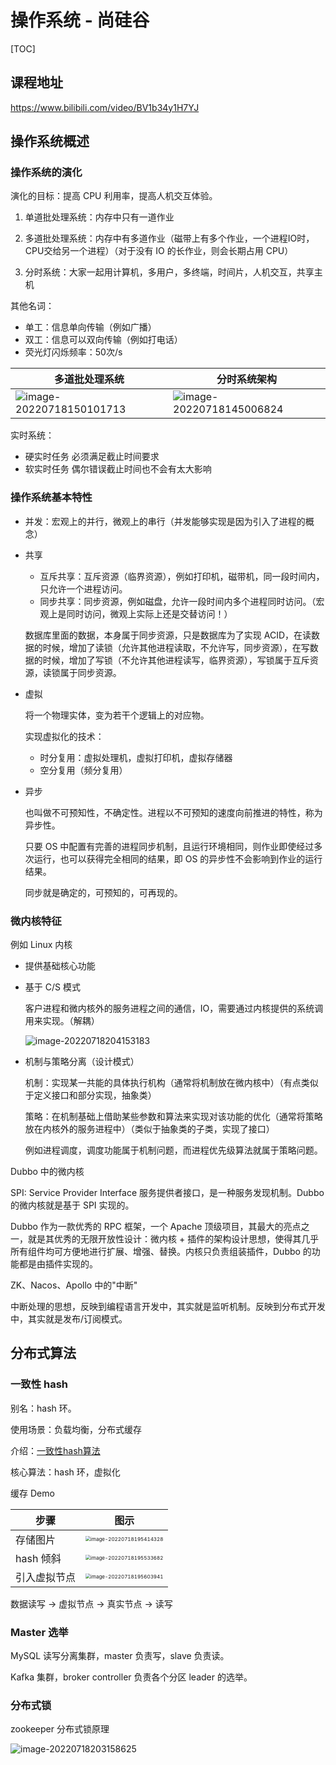 # 操作系统 - 尚硅谷

[TOC]

## 课程地址

https://www.bilibili.com/video/BV1b34y1H7YJ



## 操作系统概述

### 操作系统的演化

演化的目标：提高 CPU 利用率，提高人机交互体验。

1. 单道批处理系统：内存中只有一道作业

2. 多道批处理系统：内存中有多道作业（磁带上有多个作业，一个进程IO时，CPU交给另一个进程）（对于没有 IO 的长作业，则会长期占用 CPU）

3. 分时系统：大家一起用计算机，多用户，多终端，时间片，人机交互，共享主机

其他名词：

* 单工：信息单向传输（例如广播）
* 双工：信息可以双向传输（例如打电话）
* 荧光灯闪烁频率：50次/s

| 多道批处理系统                                               | 分时系统架构                                                 |
| ------------------------------------------------------------ | ------------------------------------------------------------ |
| ![image-20220718150101713](assets/image-20220718150101713.png) | ![image-20220718145006824](assets/image-20220718145006824.png) |



实时系统：

* 硬实时任务 必须满足截止时间要求
* 软实时任务 偶尔错误截止时间也不会有太大影响



### 操作系统基本特性

* 并发：宏观上的并行，微观上的串行（并发能够实现是因为引入了进程的概念）

* 共享

  * 互斥共享：互斥资源（临界资源），例如打印机，磁带机，同一段时间内，只允许一个进程访问。
  * 同步共享：同步资源，例如磁盘，允许一段时间内多个进程同时访问。（宏观上是同时访问，微观上实际上还是交替访问！）

  数据库里面的数据，本身属于同步资源，只是数据库为了实现 ACID，在读数据的时候，增加了读锁（允许其他进程读取，不允许写，同步资源），在写数据的时候，增加了写锁（不允许其他进程读写，临界资源），写锁属于互斥资源，读锁属于同步资源。

* 虚拟

  将一个物理实体，变为若干个逻辑上的对应物。

  实现虚拟化的技术：

  * 时分复用：虚拟处理机，虚拟打印机，虚拟存储器
  * 空分复用（频分复用）

* 异步

  也叫做不可预知性，不确定性。进程以不可预知的速度向前推进的特性，称为异步性。

  只要 OS 中配置有完善的进程同步机制，且运行环境相同，则作业即使经过多次运行，也可以获得完全相同的结果，即 OS 的异步性不会影响到作业的运行结果。

  同步就是确定的，可预知的，可再现的。



### 微内核特征

例如 Linux 内核

* 提供基础核心功能 

* 基于 C/S 模式

  客户进程和微内核外的服务进程之间的通信，IO，需要通过内核提供的系统调用来实现。（解耦）

  ![image-20220718204153183](assets/image-20220718204153183.png)

* 机制与策略分离（设计模式）

  机制：实现某一共能的具体执行机构（通常将机制放在微内核中）（有点类似于定义接口和部分实现，抽象类）

  策略：在机制基础上借助某些参数和算法来实现对该功能的优化（通常将策略放在内核外的服务进程中）（类似于抽象类的子类，实现了接口）

  例如进程调度，调度功能属于机制问题，而进程优先级算法就属于策略问题。

  

Dubbo 中的微内核

SPI: Service Provider Interface 服务提供者接口，是一种服务发现机制。Dubbo 的微内核就是基于 SPI 实现的。

Dubbo 作为一款优秀的 RPC 框架，一个 Apache 顶级项目，其最大的亮点之一，就是其优秀的无限开放性设计：微内核 + 插件的架构设计思想，使得其几乎所有组件均可方便地进行扩展、增强、替换。内核只负责组装插件，Dubbo 的功能都是由插件实现的。



ZK、Nacos、Apollo 中的"中断"

中断处理的思想，反映到编程语言开发中，其实就是监听机制。反映到分布式开发中，其实就是发布/订阅模式。





## 分布式算法

### 一致性 hash

别名：hash 环。

使用场景：负载均衡，分布式缓存

介绍：[一致性hash算法](https://blog.csdn.net/mo71105731/article/details/123364539)

核心算法：hash 环，虚拟化

缓存 Demo

| 步骤         | 图示                                                         |
| ------------ | ------------------------------------------------------------ |
| 存储图片     | <img src="assets/image-20220718195414328.png" alt="image-20220718195414328" style="zoom:50%;" /> |
| hash 倾斜    | <img src="assets/image-20220718195533682.png" alt="image-20220718195533682" style="zoom:50%;" /> |
| 引入虚拟节点 | <img src="assets/image-20220718195603941.png" alt="image-20220718195603941" style="zoom:50%;" /> |

数据读写 -> 虚拟节点 -> 真实节点 -> 读写



### Master 选举

MySQL 读写分离集群，master 负责写，slave 负责读。 

Kafka 集群，broker controller 负责各个分区 leader 的选举。



### 分布式锁

zookeeper 分布式锁原理

![image-20220718203158625](assets/image-20220718203158625.png)



